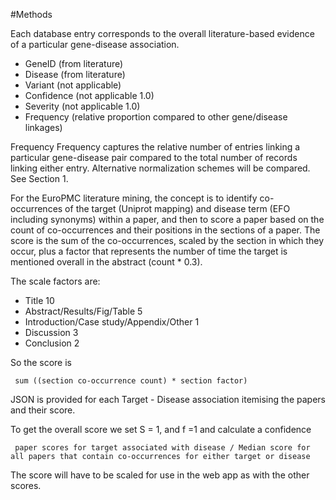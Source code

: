 #Methods

Each database entry corresponds to the overall literature-based evidence of a particular gene-disease association. 

* GeneID (from literature)
* Disease (from literature)
* Variant  (not applicable)
* Confidence (not applicable 1.0)
* Severity (not applicable 1.0)
* Frequency (relative proportion compared to other gene/disease linkages)

Frequency
Frequency captures the relative number of entries linking a particular gene-disease pair compared to the total number of records linking either entry. Alternative normalization schemes will be compared. See Section 1.

For the EuroPMC literature mining, the concept is to identify co-occurrences of the target (Uniprot mapping) and disease term (EFO including synonyms) within a paper, and then to score a paper based on the count of co-occurrences and their positions in the sections of a paper.  The score is the sum of the co-occurrences, scaled by the section in which they occur, plus a factor that represents the number of time the target is mentioned overall in the abstract (count * 0.3).  

The scale factors are:

* Title 10
* Abstract/Results/Fig/Table 5
* Introduction/Case study/Appendix/Other 1
* Discussion 3
* Conclusion 2

So the score is
 
	 sum ((section co-occurrence count) * section factor)

JSON is provided for each Target - Disease association itemising the papers and their score.

To get the overall score we set S = 1, and f =1 and calculate a confidence 

	 paper scores for target associated with disease / Median score for all papers that contain co-occurrences for either target or disease

The score will have to be scaled for use in the web app as with the other scores.
